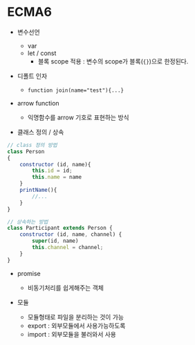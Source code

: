
# ECMA6

* 변수선언
    * var
    * let / const
        * 블록 scope 적용 : 변수의 scope가 블록(```{}```)으로 한정된다.

* 디폴트 인자
    * ```function join(name="test"){...} ```

* arrow function
    * 익명함수를 arrow 기호로 표현하는 방식

* 클래스 정의 / 상속

```javascript
// class 정의 방법
class Person
{
    constructor (id, name){
        this.id = id;
        this.name = name
    }
    printName(){
        //...
    }
}

// 상속하는 방법
class Participant extends Person {
    constructor (id, name, channel) {
        super(id, name)
        this.channel = channel;
    }
}
```

* promise
    * 비동기처리를 쉽게해주는 객체

* 모듈
    * 모듈형태로 파일을 분리하는 것이 가능
    * export : 외부모듈에서 사용가능하도록
    * import : 외부모듈을 불러와서 사용


